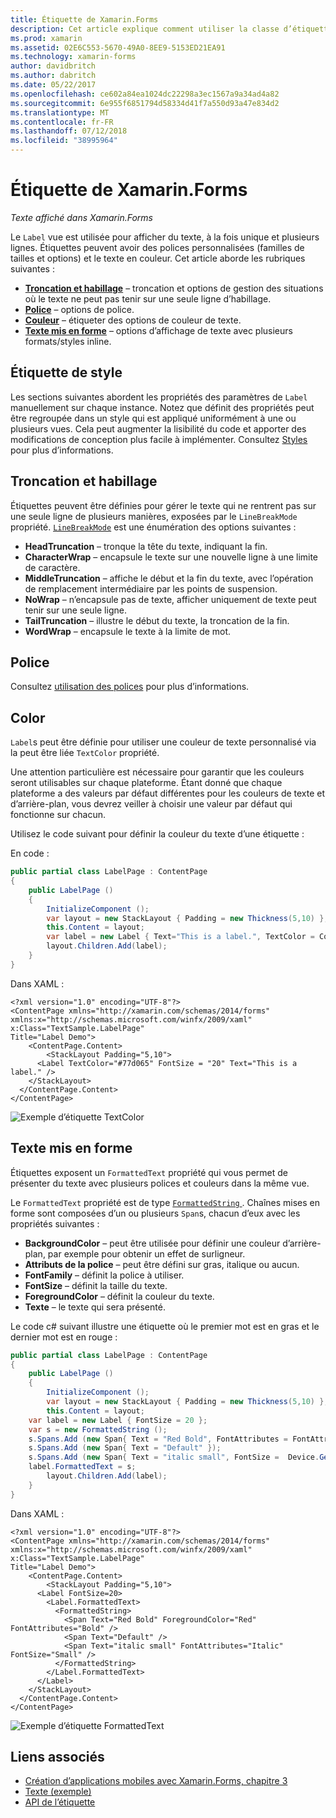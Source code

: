 ```yaml
---
title: Étiquette de Xamarin.Forms
description: Cet article explique comment utiliser la classe d’étiquette de Xamarin.Forms pour afficher le texte unique et plusieurs lignes dans les applications.
ms.prod: xamarin
ms.assetid: 02E6C553-5670-49A0-8EE9-5153ED21EA91
ms.technology: xamarin-forms
author: davidbritch
ms.author: dabritch
ms.date: 05/22/2017
ms.openlocfilehash: ce602a84ea1024dc22298a3ec1567a9a34ad4a82
ms.sourcegitcommit: 6e955f6851794d58334d41f7a550d93a47e834d2
ms.translationtype: MT
ms.contentlocale: fr-FR
ms.lasthandoff: 07/12/2018
ms.locfileid: "38995964"
---
```

# <a name="xamarinforms-label"></a>Étiquette de Xamarin.Forms

_Texte affiché dans Xamarin.Forms_

Le `Label` vue est utilisée pour afficher du texte, à la fois unique et plusieurs lignes. Étiquettes peuvent avoir des polices personnalisées (familles de tailles et options) et le texte en couleur. Cet article aborde les rubriques suivantes :

- **[Troncation et habillage](#Truncation_and_Wrapping)**  &ndash; troncation et options de gestion des situations où le texte ne peut pas tenir sur une seule ligne d’habillage.
- **[Police](#Font)**  &ndash; options de police.
- **[Couleur](#Color)**  &ndash; étiqueter des options de couleur de texte.
- **[Texte mis en forme](#Formatted_Text)**  &ndash; options d’affichage de texte avec plusieurs formats/styles inline.

## <a name="styling-label"></a>Étiquette de style

Les sections suivantes abordent les propriétés des paramètres de `Label` manuellement sur chaque instance. Notez que définit des propriétés peut être regroupée dans un style qui est appliqué uniformément à une ou plusieurs vues. Cela peut augmenter la lisibilité du code et apporter des modifications de conception plus facile à implémenter. Consultez [Styles](~/xamarin-forms/user-interface/text/styles.md) pour plus d’informations.

<a name="Truncation_and_Wrapping" />

## <a name="truncation-and-wrapping"></a>Troncation et habillage

Étiquettes peuvent être définies pour gérer le texte qui ne rentrent pas sur une seule ligne de plusieurs manières, exposées par le `LineBreakMode` propriété. [`LineBreakMode`](xref:Xamarin.Forms.LineBreakMode) est une énumération des options suivantes :

- **HeadTruncation** &ndash; tronque la tête du texte, indiquant la fin.
- **CharacterWrap** &ndash; encapsule le texte sur une nouvelle ligne à une limite de caractère.
- **MiddleTruncation** &ndash; affiche le début et la fin du texte, avec l’opération de remplacement intermédiaire par les points de suspension.
- **NoWrap** &ndash; n’encapsule pas de texte, afficher uniquement de texte peut tenir sur une seule ligne.
- **TailTruncation** &ndash; illustre le début du texte, la troncation de la fin.
- **WordWrap** &ndash; encapsule le texte à la limite de mot.

## <a name="font"></a>Police

Consultez [utilisation des polices](~/xamarin-forms/user-interface/text/fonts.md) pour plus d’informations.

## <a name="color"></a>Color

`Label`s peut être définie pour utiliser une couleur de texte personnalisé via la peut être liée `TextColor` propriété.

Une attention particulière est nécessaire pour garantir que les couleurs seront utilisables sur chaque plateforme. Étant donné que chaque plateforme a des valeurs par défaut différentes pour les couleurs de texte et d’arrière-plan, vous devrez veiller à choisir une valeur par défaut qui fonctionne sur chacun.

Utilisez le code suivant pour définir la couleur du texte d’une étiquette :

En code :

```csharp
public partial class LabelPage : ContentPage
{
    public LabelPage ()
    {
        InitializeComponent ();
        var layout = new StackLayout { Padding = new Thickness(5,10) };
        this.Content = layout;
        var label = new Label { Text="This is a label.", TextColor = Color.FromHex("#77d065"), FontSize = 20 };
        layout.Children.Add(label);
    }
}
```

Dans XAML :

```xaml
<?xml version="1.0" encoding="UTF-8"?>
<ContentPage xmlns="http://xamarin.com/schemas/2014/forms"
xmlns:x="http://schemas.microsoft.com/winfx/2009/xaml"
x:Class="TextSample.LabelPage"
Title="Label Demo">
    <ContentPage.Content>
        <StackLayout Padding="5,10">
      <Label TextColor="#77d065" FontSize = "20" Text="This is a label." />
    </StackLayout>
  </ContentPage.Content>
</ContentPage>
```

![](label-images/textcolor.png "Exemple d’étiquette TextColor")

<a name="Formatted_Text" />

## <a name="formatted-text"></a>Texte mis en forme

Étiquettes exposent un `FormattedText` propriété qui vous permet de présenter du texte avec plusieurs polices et couleurs dans la même vue.

Le `FormattedText` propriété est de type [ `FormattedString` ](xref:Xamarin.Forms.FormattedString). Chaînes mises en forme sont composées d’un ou plusieurs `Span`s, chacun d’eux avec les propriétés suivantes :

- **BackgroundColor** &ndash; peut être utilisée pour définir une couleur d’arrière-plan, par exemple pour obtenir un effet de surligneur.
- **Attributs de la police** &ndash; peut être défini sur gras, italique ou aucun.
- **FontFamily** &ndash; définit la police à utiliser.
- **FontSize** &ndash; définit la taille du texte.
- **ForegroundColor** &ndash; définit la couleur du texte.
- **Texte** &ndash; le texte qui sera présenté.

Le code c# suivant illustre une étiquette où le premier mot est en gras et le dernier mot est en rouge :

```csharp
public partial class LabelPage : ContentPage
{
    public LabelPage ()
    {
        InitializeComponent ();
        var layout = new StackLayout { Padding = new Thickness(5,10) };
        this.Content = layout;
    var label = new Label { FontSize = 20 };
    var s = new FormattedString ();
    s.Spans.Add (new Span{ Text = "Red Bold", FontAttributes = FontAttributes.Bold });
    s.Spans.Add (new Span{ Text = "Default" });
    s.Spans.Add (new Span{ Text = "italic small", FontSize =  Device.GetNamedSize(NamedSize.Small, typeof(Label)), FontAttributes = FontAttributes.Italic});
    label.FormattedText = s;
        layout.Children.Add(label);
    }
}
```

Dans XAML :

```xaml
<?xml version="1.0" encoding="UTF-8"?>
<ContentPage xmlns="http://xamarin.com/schemas/2014/forms"
xmlns:x="http://schemas.microsoft.com/winfx/2009/xaml"
x:Class="TextSample.LabelPage"
Title="Label Demo">
    <ContentPage.Content>
        <StackLayout Padding="5,10">
      <Label FontSize=20>
        <Label.FormattedText>
          <FormattedString>
            <Span Text="Red Bold" ForegroundColor="Red" FontAttributes="Bold" />
            <Span Text="Default" />
            <Span Text="italic small" FontAttributes="Italic" FontSize="Small" />
          </FormattedString>
        </Label.FormattedText>
      </Label>
    </StackLayout>
  </ContentPage.Content>
</ContentPage>
```

![](label-images/formattedtext.png "Exemple d’étiquette FormattedText")


## <a name="related-links"></a>Liens associés

- [Création d’applications mobiles avec Xamarin.Forms, chapitre 3](https://developer.xamarin.com/r/xamarin-forms/book/chapter03.pdf)
- [Texte (exemple)](https://developer.xamarin.com/samples/xamarin-forms/UserInterface/Text)
- [API de l’étiquette](xref:Xamarin.Forms.Label)
